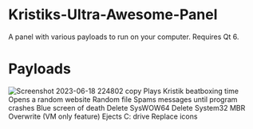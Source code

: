 # Kristiks-Ultra-Awesome-Panel
A panel with various payloads to run on your computer. Requires Qt 6.

# Payloads
![Screenshot 2023-06-18 224802 copy](https://github.com/arwasairl/Kristiks-Ultra-Awesome-Panel/assets/48654776/26058d18-0abd-4e88-bfe7-3cf19d12fbed)
Plays Kristik beatboxing time
Opens a random website
Random file
Spams messages until program crashes
Blue screen of death
Delete SysWOW64
Delete System32
MBR Overwrite (VM only feature)
Ejects C: drive
Replace icons
